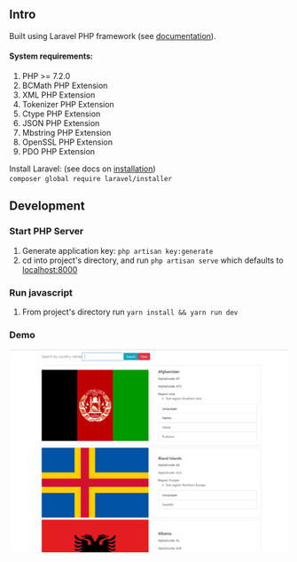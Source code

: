 
## Intro
Built using Laravel PHP framework (see [documentation](https://laravel.com/docs)). 

#### System requirements:
1. PHP >= 7.2.0
2. BCMath PHP Extension
3. XML PHP Extension
4. Tokenizer PHP Extension
5. Ctype PHP Extension
6. JSON PHP Extension
7. Mbstring PHP Extension
8. OpenSSL PHP Extension
9. PDO PHP Extension

Install Laravel: (see docs on [installation](https://laravel.com/docs/6.x/installation))<br/>
`composer global require laravel/installer`


## Development
### Start PHP Server
1. Generate application key: `php artisan key:generate`
2. cd into project's directory, and run `php artisan serve` which defaults to [localhost:8000](http://localhost:8000)

### Run javascript
1. From project's directory run `yarn install && yarn run dev`

### Demo
![Localhost:8000](./sample.PNG)

